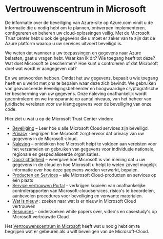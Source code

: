 <properties
   pageTitle="Vertrouwenscentrum in Microsoft | Microsoft Azure"
   description="De Microsoft-Trust center biedt u welke gegevens u moet er zeker van te zijn dat de Azure platform waarop u uw services uitvoert beveiligd is."
   services="security"
   documentationCenter="na"
   authors="TomShinder"
   manager="MBaldwin"
   editor="TomSh"/>

<tags
   ms.service="security"
   ms.devlang="na"
   ms.topic="article"
   ms.tgt_pltfrm="na"
   ms.workload="na"
   ms.date="08/09/2016"
   ms.author="terrylan"/>

# <a name="microsoft-trust-center"></a>Vertrouwenscentrum in Microsoft

De informatie over de beveiliging van Azure-site op Azure.com vindt u de informatie die u nodig hebt om te plannen, ontwerpen implementeren, configureren en beheren uw cloud-oplossingen veilig. Met de Microsoft Trust center hebt u ook de gegevens die u moet er zeker van te zijn dat de Azure platform waarop u uw services uitvoert beveiligd is.

We weten dat wanneer u uw toepassingen en gegevens naar Azure belasten, gaat u vragen hebt. Waar kan ik dit? Wie toegang heeft tot deze? Wat doet Microsoft te beschermen? Hoe kunt u controleren of dat Microsoft doet wat wordt er aangegeven dat?

En we antwoorden hebben. Omdat het uw gegevens, bepaalt u wie toegang heeft en u werkt met ons te bepalen waar deze zich bevindt. We gebruiken van geavanceerde Beveiligingsbeheerder en hoogwaardige cryptografische ter bescherming van uw gegevens. Onze naleving onafhankelijk wordt gecontroleerd en we transparante op aantal niveaus, van het beheer van juridische vereisten voor uw klantgegevens voor de beveiliging van onze code.

Hier ziet u wat u op de Microsoft Trust Center vinden:

- [Beveiliging](https://aka.ms/tcsecurity) – Leer hoe u alle Microsoft Cloud services zijn beveiligd.
- [Privacy](https://aka.ms/tcprivacy) -begrijpen hoe Microsoft zorgt ervoor dat privacy van uw gegevens in de Microsoft-cloud.
- [Naleving](https://aka.ms/tccompliance) – ontdekken hoe Microsoft helpt te voldoen aan vereisten voor het verzamelen en gebruiken van gegevens voor individuele nationale, regionale en gespecialiseerde organisaties.
- [Doorzichtigheid](https://aka.ms/tctransparency) – weergave hoe Microsoft is van mening dat u uw gegevens in de cloud en hoe Microsoft u helpt te weten zoveel mogelijk informatie over hoe deze gegevens worden verwerkt, bepalen.
- [Producten en Services](https://aka.ms/tcproductsservices) – alle Microsoft Cloud-producten en services op één plaats
- [Service vertrouwen Portal](https://aka.ms/tcservicetrportal) – verkrijgen kopieën van onafhankelijke controlerapporten van Microsoft-cloudservices, risico's te beoordelen, aanbevolen procedures voor beveiliging en verwante materialen.
- [Wat is nieuw](https://aka.ms/tcwhatsnew) : zoeken naar wat is er nieuw in Microsoft Cloud vertrouwen
- [Resources](https://aka.ms/tcresources) – onderzoeken white papers over, video's en casestudy's op Microsoft vertrouwde Cloud

Het [Vertrouwenscentrum in Microsoft](https://www.microsoft.com/trustcenter) heeft wat u nodig hebt om te begrijpen wat er gebeuren als u wilt beveiligen van de Microsoft-Cloud.
